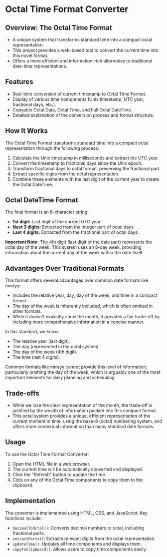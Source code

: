# Octal Time Format Converter

## Overview: The Octal Time Format
- A unique system that transforms standard time into a compact octal representation.
- This project provides a web-based tool to convert the current time into this novel format.
- Offers a more efficient and information-rich alternative to traditional date-time representations.

## Features
- Real-time conversion of current timestamp to Octal Time Format.
- Display of various time components (Unix timestamp, UTC year, fractional days, etc.).
- Copyable Octal Date, Octal Time, and Full Octal DateTime.
- Detailed explanation of the conversion process and format structure.

## How It Works
The Octal Time Format transforms standard time into a compact octal representation through the following process:
1. Calculate the Unix timestamp in milliseconds and extract the UTC year.
2. Convert the timestamp to fractional days since the Unix epoch.
3. Transform fractional days to octal format, preserving the fractional part.
4. Extract specific digits from the octal representation.
5. Combine these elements with the last digit of the current year to create the Octal DateTime.

## Octal DateTime Format
The final format is an 8-character string:
- **1st digit:** Last digit of the current UTC year.
- **Next 3 digits:** Extracted from the integer part of octal days.
- **Last 4 digits:** Extracted from the fractional part of octal days.

**Important Note:** The 4th digit (last digit of the date part) represents the octal day of the week. This system uses an 8-day week, providing information about the current day of the week within the date itself.

## Advantages Over Traditional Formats
This format offers several advantages over common date formats like mm/yy:
- Includes the relative year, day, day of the week, and time in a compact format.
- The day of the week is inherently included, which is often omitted in other formats.
- While it doesn't explicitly show the month, it provides a fair trade-off by including more comprehensive information in a concise manner.

In this standard, we know:
- The relative year (last digit).
- The day (represented in the octal system).
- The day of the week (4th digit).
- The time (last 4 digits).

Common formats like mm/yy cannot provide this level of information, particularly omitting the day of the week, which is arguably one of the most important elements for daily planning and scheduling.

## Trade-offs
- While we lose the clear representation of the month, the trade-off is justified by the wealth of information packed into this compact format.
- This octal system provides a unique, efficient representation of the current moment in time, using the base-8 (octal) numbering system, and offers more contextual information than many standard date formats.

## Usage
To use the Octal Time Format Converter:
1. Open the HTML file in a web browser.
2. The current time will be automatically converted and displayed.
3. Click the "Refresh" button to update the time.
4. Click on any of the Octal Time components to copy them to the clipboard.

## Implementation
The converter is implemented using HTML, CSS, and JavaScript. Key functions include:
- `decimalToOctal()`: Converts decimal numbers to octal, including fractional parts.
- `extractParts()`: Extracts relevant digits from the octal representation.
- `updateTime()`: Updates all time components and displays them.
- `copyToClipboard()`: Allows users to copy time components easily.
